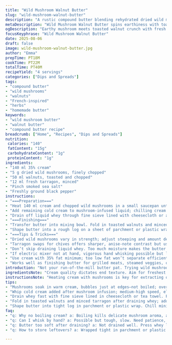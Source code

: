 ```yaml
---
title: "Wild Mushroom Walnut Butter"
slug: "wild-mushroom-walnut-butter"
description: "A rustic compound butter blending rehydrated dried wild mushrooms and toasted walnuts. Cream whipped to separate butterfat ensuring richness; nuts toasted for crunch and aroma lift. Herbaceous fresh tarragon swapped for chives to bring sharpness. A pinch of smoked sea salt replaces fleur de sel; black pepper cracked fresh. The end texture spreadable but firm, rolled in parchment for storage. An earthy, nutty, herbaceous butter for breads or roasts."
metaDescription: "Wild Mushroom Walnut Butter spins earthiness with toasted nuts and fresh tarragon; creamy, firm texture for breads or roasts stored rolled in parchment."
ogDescription: "Earthy mushroom meets toasted walnut crunch with fresh tarragon. Creamy butter whipped, drained, chilled; rustic, spreadable, ready for savory breads or meats."
focusKeyphrase: "Wild Mushroom Walnut Butter"
date: 2025-08-06
draft: false
image: wild-mushroom-walnut-butter.jpg
author: "Emma"
prepTime: PT18M
cookTime: PT22M
totalTime: PT40M
recipeYield: "4 servings"
categories: ["Dips and Spreads"]
tags:
- "compound butter"
- "wild mushrooms"
- "walnuts"
- "French-inspired"
- "herbs"
- "homemade butter"
keywords:
- "wild mushroom butter"
- "walnut butter"
- "compound butter recipe"
breadcrumb: ["Home", "Recipes", "Dips and Spreads"]
nutrition: 
 calories: "140"
 fatContent: "15g"
 carbohydrateContent: "1g"
 proteinContent: "1g"
ingredients:
- "140 ml 35% cream"
- "5 g dried wild mushrooms, finely chopped"
- "50 ml walnuts, toasted and chopped"
- "12 ml fresh tarragon, minced"
- "Pinch smoked sea salt"
- "Freshly ground black pepper"
instructions:
- "===Preparation==="
- "Heat 140 ml cream and chopped wild mushrooms in a small saucepan until it just bubbles at edges; no rapid boil or it scorches. Pour into a bowl, cover tightly; let steep until warm to the touch, about 25 minutes. The mushrooms soften, infusing a deep, earthy aroma with a subtle bitterness. Don't rush this phase; flavor extraction matters."
- "Add remaining cold cream to mushroom-infused liquid; chilling cream beforehand helps maintain whipping integrity. Beat mixture with electric mixer at medium-high until curds form and butterfat separates from buttermilk. Expect about 8 to 10 minutes. Watch for grainy curds pulling away from liquid, clumps coalescing. Don’t overbeat or it’ll get greasy."
- "Drain off liquid whey through fine sieve lined with cheesecloth or a clean tea towel. Press gently to expel as much liquid as possible. Let butter rest on paper towel to drain excess. This ensures a firmer, spreadable butter rather than watery slop."
- "===Finishing==="
- "Transfer butter into mixing bowl. Fold in toasted walnuts and minced tarragon. Walnuts add toasted crunch, tarragon brightens with herbal tang. Season with smoked sea salt and black pepper to bring layers of flavor and seasoning balance. Taste as you go — salt levels vary widely; smoky salt shifts flavor depth differently than regular."
- "Shape butter into a rough log on a sheet of parchment or plastic wrap. Roll tightly, pressing seams to seal air. Chill at least 1 hour until firm but still spreadable. This allows flavors to marry and butter to solidify without hardening. Ready to slather on crusty bread or melt over meats."
- "===Tips & Tricks==="
- "Dried wild mushrooms vary in strength; adjust steeping and amount depending on type. Avoid soaking in hot cream longer than 30 minutes; bitterness creeps in. Toast walnuts in a dry skillet over medium-low, stirring often until fragrant with faint smoke, about 3 minutes. Watch carefully — nuts burn fast, ruins flavor."
- "Tarragon swaps for chives offers sharper, anise-note contrast but use sparingly. Smoked salt replaced fleur de sel for subtle smoky echo but plain sea salt works. If fresh herbs unavailable, reduce amount or substitute fresh parsley or tarragon flakes dried (less pungent)."
- "Don’t skip draining liquid whey. Too much moisture makes the butter soft, impacts spreadability and shelf life. Refrigerate butter tightly wrapped to prevent absorbing fridge odors."
- "If electric mixer not at hand, vigorous hand whisking possible but laborious. Visual cues for butterfat separation include curd-like, clumpy texture detaching from thin watery liquid."
- "Use cream with 35% fat minimum; too low fat won’t separate efficiently. Fresh cream beats better than older cream nearing expiration. If cream too cold, whipping slows dramatically; room temp helps."
- "Works well as finishing butter for grilled meats, steamed veggies, or stirred into creamy risottos. Also divine melting hot over roasted potatoes."
introduction: "Not your run-of-the-mill butter pat. Trying wild mushrooms with walnuts? Took a few tries to not let bitterness sneak in or ending up with runny sludge. The key? Temperature control for cream steeping, patience letting mushrooms open their flavor, plus that magic moment when butterfat parts from buttermilk. Toasted walnuts brought welcome crunch and that nutty warmth, a sharp herbal edge came from fresh tarragon — a swap from chives for better balance. Smoked sea salt added a smoky whisper instead of plain salt’s dullness. Each bite an explosion of earthiness, creaminess, crunch. Learned the hard way draining whey matters or texture failures. Stored in a tight log, chills overnight and ready for bread or topping steaks. Magic in a compound butter. I’d skip plain butter any day."
ingredientsNote: "Cream quality dictates end texture. Aim for freshest double cream with 35% fat or higher. Dried mushroom type affects bitterness; porcini are classic, but I prefer mix of wild for complexity. Toast nuts on medium-low until fragrant; burnt nuts are bitter — keep stirring and smell test crucial. Fresh herbs best, but dried tarragon powder can work if dosage is cut in half. Smoked sea salt adds subtle smoky note that regular salt misses — if unavailable, add pinch of smoked paprika at finishing. Chives swapped for tarragon for sharper herbal lift — don't overdo or masks mushroom. Drain butter well or it will spoil faster and stay too soft. Wrap tight to avoid fridge smells. Makes butter brittle if frozen too long."
instructionsNote: "Heating cream with mushrooms is key for extracting oil-soluble flavor compounds; short boiling ruins aromas, gentle simmer or off-heat steeping preferred. Whipping until curds separate takes 8 to 10 minutes at medium-high speed — visible when mixture goes from whipped cream texture to clumped curds and latent buttermilk. Drain liquid quickly and press excess whey to avoid soggy butter. Incorporating nuts and herbs after draining preserves texture and fresh flavors. Rolling into a cylinder with parchment allows neat storage and portion control — no mess spreading from bowl. Chill minimum 1 hour to set. I learned not to rush this step; serving too warm makes butter greasy and spread messy. Texture is semi-firm spreadable, not hard. Taste throughout — salt and pepper adjustments depend on nuts/herbs and personal preference."
tips:
- "Mushrooms soak in warm cream, bubbles just at edges—not boiled; overheated kills aroma and turns bitter. Patience key—at least 25 minutes, smell earthy, subtle bitterness. Timing varies with mushroom type, adjust steeping carefully."
- "Whip cold cream added after mushroom infusion; medium-high speed, electric mixer preferred — until curds pull from liquid, about 8 to 10 minutes. Watch texture changes closely, overbeating makes greasy butterfat, ruins structure."
- "Drain whey fast with fine sieve lined in cheesecloth or tea towel. Press gently but thoroughly. Excess moisture softens final butter, ruins spreadability and shelf life. Paper towels at rest help firm texture before adding nuts and herbs."
- "Fold in toasted walnuts and minced tarragon after draining whey; adding nuts prior risks soggy texture. Toast walnuts dry, medium-low heat, frequent stirring—stop at fragrant smoke, about 3 minutes, avoid burnt bitter crunch."
- "Shape butter into tight log in parchment or plastic wrap. Chill minimum one hour to firm but spreadable. Too warm, butter gets greasy; too cold, brittle. Rolling keeps portion control neat, prevents crumbly mess during storage and use."
faq:
- "q: Why no boiling cream? a: Boiling kills delicate mushroom aroma, adds bitterness. Low heat or off heat steeping best. Bubbles only at edges, no roiling. Watch closely or flavor turns sharp, unpleasant."
- "q: Can I whisk by hand? a: Possible but tough, slow. Need patience, strong arm. Visual cues matter—curds form, liquid separates. Mixer fastens. Without mixer, keep rhythm steady, avoid overwhip. No mixer? Fine sieve helps drain."
- "q: Butter too soft after draining? a: Not drained well. Press whey longer, pat dry. Drain with cloth, rest on paper towels. Store wrapped tight in fridge. If still soft, chill longer. Avoid using very low fat cream; needs 35% plus."
- "q: How to store leftovers? a: Wrapped tight in parchment or plastic wrap. Chill fridge for up to week. For longer, freeze but butter gets brittle. Avoid fridge smells; wrap tight. Thaw slow in fridge overnight before use."

---
```

